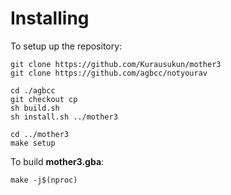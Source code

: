 # Installing

To setup up the repository:

```
git clone https://github.com/Kurausukun/mother3
git clone https://github.com/agbcc/notyourav

cd ./agbcc
git checkout cp
sh build.sh
sh install.sh ../mother3

cd ../mother3
make setup

```

To build **mother3.gba**:
```
make -j$(nproc)
```
